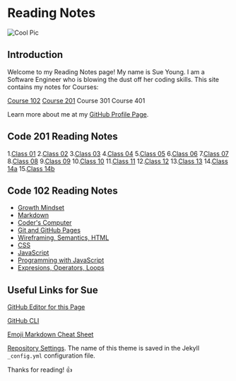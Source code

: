 # Reading Notes

<!-- One gigantic @ss pic that may or may not be legal? But hey, look at this Markdown comment -->
![Cool Pic](https://techagainsttrafficking.org/wp-content/uploads/2019/01/Digital-Earth-1200x675.jpg)

## Introduction

Welcome to my Reading Notes page! My name is Sue Young. I am a Software Engineer who is blowing the dust off her coding skills. This site contains my notes for Courses:

[Course 102](https://github.com/Sue-Young/reading-notes#code-102-reading-notes)
[Course 201](https://github.com/Sue-Young/reading-notes#code-201-reading-notes)
Course 301
Course 401

Learn more about me at my [GitHub Profile Page](https://github.com/Sue-Young).

## Code 201 Reading Notes

1.[Class 01](class-01.md)
2.[Class 02](class-01.md)
3.[Class 03](class-01.md)
4.[Class 04](class-01.md)
5.[Class 05](class-01.md)
6.[Class 06](class-01.md)
7.[Class 07](class-01.md)
8.[Class 08](class-01.md)
9.[Class 09](class-01.md)
10.[Class 10](class-01.md)
11.[Class 11](class-01.md)
12.[Class 12](class-01.md)
13.[Class 13](class-01.md)
14.[Class 14a](class-01.md)
15.[Class 14b](class-01.md)

## Code 102 Reading Notes

- [Growth Mindset](intro-growth-mindset.md)
- [Markdown](markdown.md)
- [Coder's Computer](coders-computer.md)
- [Git and GitHub Pages](Git-Notes.md)
- [Wireframing, Semantics, HTML](Webpages-HTML.md)
- [CSS](css-notes.md)
- [JavaScript](JS-notes.md)
- [Programming with JavaScript](JS-Programming.md)
- [Expresions, Operators, Loops](expressions-operators-loops.md)

## Useful Links for Sue

[GitHub Editor for this Page](https://github.com/Sue-Young/reading-notes/edit/gh-pages/README.md)

[GitHub CLI](https://cli.github.com/)

[Emoji Markdown Cheat Sheet](https://github.com/ikatyang/emoji-cheat-sheet/blob/master/README.md#symbols)

[Repository Settings](https://github.com/Sue-Young/reading-notes/settings/pages). The name of this theme is saved in the Jekyll `_config.yml` configuration file.

Thanks for reading! :+1:

